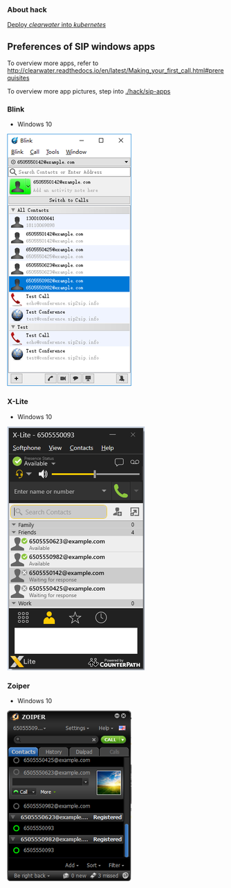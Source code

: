 ### About hack

[Deploy _clearwater_ into _kubernetes_](./hack/kubernetes-clearwater)

## Preferences of SIP windows apps

To overview more apps, refer to http://clearwater.readthedocs.io/en/latest/Making_your_first_call.html#prerequisites

To overview more app pictures, step into [./hack/sip-apps](./hack/sip-apps)

### Blink

* Windows 10

![win10](./hack/sip-apps/blink.png)

### X-Lite

* Windows 10

![win10](./hack/sip-apps/x-lite.png)

### Zoiper

* Windows 10

![win10](./hack/sip-apps/zoiper.png)